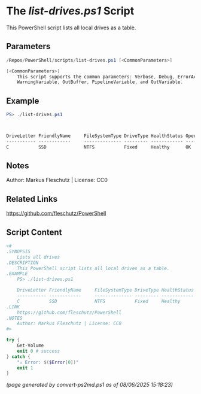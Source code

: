 The *list-drives.ps1* Script
===========================

This PowerShell script lists all local drives as a table.

Parameters
----------
```powershell
/Repos/PowerShell/scripts/list-drives.ps1 [<CommonParameters>]

[<CommonParameters>]
    This script supports the common parameters: Verbose, Debug, ErrorAction, ErrorVariable, WarningAction, 
    WarningVariable, OutBuffer, PipelineVariable, and OutVariable.
```

Example
-------
```powershell
PS> ./list-drives.ps1



DriveLetter FriendlyName     FileSystemType DriveType HealthStatus OperationalStatus SizeRemaining      Size
----------- ------------     -------------- --------- ------------ ----------------- -------------      ----
C           SSD              NTFS           Fixed     Healthy      OK                    449.65 GB 930.43 GB

```

Notes
-----
Author: Markus Fleschutz | License: CC0

Related Links
-------------
https://github.com/fleschutz/PowerShell

Script Content
--------------
```powershell
<#
.SYNOPSIS
	Lists all drives
.DESCRIPTION
	This PowerShell script lists all local drives as a table.
.EXAMPLE
	PS> ./list-drives.ps1

	DriveLetter FriendlyName     FileSystemType DriveType HealthStatus OperationalStatus SizeRemaining      Size
	----------- ------------     -------------- --------- ------------ ----------------- -------------      ----
	C           SSD              NTFS           Fixed     Healthy      OK                    449.65 GB 930.43 GB
.LINK
	https://github.com/fleschutz/PowerShell
.NOTES
	Author: Markus Fleschutz | License: CC0
#>

try {
	Get-Volume
	exit 0 # success
} catch {
	"⚠️ Error: $($Error[0])"
	exit 1
}
```

*(page generated by convert-ps2md.ps1 as of 08/06/2025 15:18:23)*
